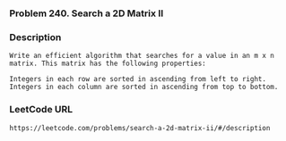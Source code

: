 ### Problem 240. Search a 2D Matrix II

### Description 
	Write an efficient algorithm that searches for a value in an m x n matrix. This matrix has the following properties:

	Integers in each row are sorted in ascending from left to right.
	Integers in each column are sorted in ascending from top to bottom.

### LeetCode URL 
	https://leetcode.com/problems/search-a-2d-matrix-ii/#/description
